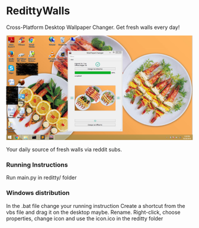 # RedittyWalls
Cross-Platform Desktop Wallpaper Changer. Get fresh walls every day!

<img src="reditty/screenshot.png">

Your daily source of fresh walls via reddit subs.

### Running Instructions

Run main.py in reditty/ folder

### Windows distribution

In the .bat file change your running instruction
Create a shortcut from the vbs file and drag it on the desktop maybe. Rename.
Right-click, choose properties, change icon and use the icon.ico in the reditty folder
